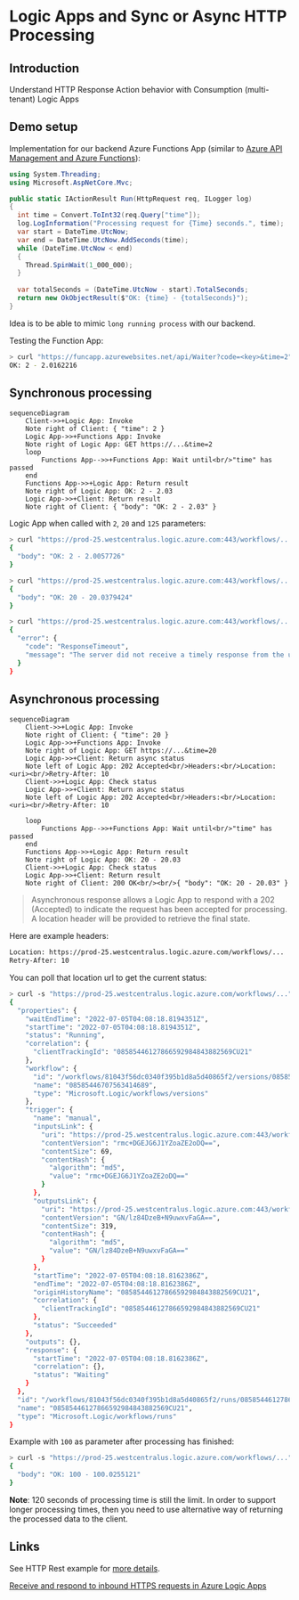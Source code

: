 # Logic Apps and Sync or Async HTTP Processing

## Introduction

Understand HTTP Response Action behavior with Consumption (multi-tenant) Logic Apps

## Demo setup

Implementation for our backend Azure Functions App
(similar to [Azure API Management and Azure Functions](apim_and_functions.md)):

```csharp
using System.Threading;
using Microsoft.AspNetCore.Mvc;

public static IActionResult Run(HttpRequest req, ILogger log)
{
  int time = Convert.ToInt32(req.Query["time"]);
  log.LogInformation("Processing request for {Time} seconds.", time);
  var start = DateTime.UtcNow;
  var end = DateTime.UtcNow.AddSeconds(time);
  while (DateTime.UtcNow < end)
  {
    Thread.SpinWait(1_000_000);
  }
  
  var totalSeconds = (DateTime.UtcNow - start).TotalSeconds;
  return new OkObjectResult($"OK: {time} - {totalSeconds}");
}
```

Idea is to be able to mimic `long running process` with our backend.

Testing the Function App:

```bash
> curl "https://funcapp.azurewebsites.net/api/Waiter?code=<key>&time=2"
OK: 2 - 2.0162216
```

## Synchronous processing

```mermaid
sequenceDiagram
    Client->>+Logic App: Invoke
    Note right of Client: { "time": 2 }
    Logic App->>+Functions App: Invoke
    Note right of Logic App: GET https://...&time=2
    loop
        Functions App-->>+Functions App: Wait until<br/>"time" has passed
    end
    Functions App->>+Logic App: Return result
    Note right of Logic App: OK: 2 - 2.03
    Logic App->>+Client: Return result
    Note right of Client: { "body": "OK: 2 - 2.03" }
```

Logic App when called with `2`, `20` and `125` parameters:

```bash
> curl "https://prod-25.westcentralus.logic.azure.com:443/workflows/..." --data "{ 'time': 2 }" -H "Content-Type: application/json" | jq
{
  "body": "OK: 2 - 2.0057726"
}

> curl "https://prod-25.westcentralus.logic.azure.com:443/workflows/..." --data "{ 'time': 20 }" -H "Content-Type: application/json" | jq
{
  "body": "OK: 20 - 20.0379424"
}

> curl "https://prod-25.westcentralus.logic.azure.com:443/workflows/..." --data "{ 'time': 125 }" -H "Content-Type: application/json" | jq
{
  "error": {
    "code": "ResponseTimeout",
    "message": "The server did not receive a timely response from the upstream server. Request tracking id '0858544674707'."
  }
}
```

## Asynchronous processing

```mermaid
sequenceDiagram
    Client->>+Logic App: Invoke
    Note right of Client: { "time": 20 }
    Logic App->>+Functions App: Invoke
    Note right of Logic App: GET https://...&time=20
    Logic App->>+Client: Return async status
    Note left of Logic App: 202 Accepted<br/>Headers:<br/>Location: <uri><br/>Retry-After: 10
    Client->>+Logic App: Check status
    Logic App->>+Client: Return async status
    Note left of Logic App: 202 Accepted<br/>Headers:<br/>Location: <uri><br/>Retry-After: 10

    loop
        Functions App-->>+Functions App: Wait until<br/>"time" has passed
    end
    Functions App->>+Logic App: Return result
    Note right of Logic App: OK: 20 - 20.03
    Client->>+Logic App: Check status
    Logic App->>+Client: Return result
    Note right of Client: 200 OK<br/><br/>{ "body": "OK: 20 - 20.03" }
```

> Asynchronous response allows a Logic App to respond with a 202 (Accepted) to indicate the request
> has been accepted for processing. A location header will be provided to retrieve the final state. 

Here are example headers:

```bash
Location: https://prod-25.westcentralus.logic.azure.com/workflows/...
Retry-After: 10
```

You can poll that location url to get the current status:

```bash
> curl -s "https://prod-25.westcentralus.logic.azure.com/workflows/..." | jq
{
  "properties": {
    "waitEndTime": "2022-07-05T04:08:18.8194351Z",
    "startTime": "2022-07-05T04:08:18.8194351Z",
    "status": "Running",
    "correlation": {
      "clientTrackingId": "08585446127866592984843882569CU21"
    },
    "workflow": {
      "id": "/workflows/81043f56dc0340f395b1d8a5d40865f2/versions/08585446707563414689",
      "name": "08585446707563414689",
      "type": "Microsoft.Logic/workflows/versions"
    },
    "trigger": {
      "name": "manual",
      "inputsLink": {
        "uri": "https://prod-25.westcentralus.logic.azure.com:443/workflows/...",
        "contentVersion": "rmc+DGEJG6J1YZoaZE2oDQ==",
        "contentSize": 69,
        "contentHash": {
          "algorithm": "md5",
          "value": "rmc+DGEJG6J1YZoaZE2oDQ=="
        }
      },
      "outputsLink": {
        "uri": "https://prod-25.westcentralus.logic.azure.com:443/workflows/...",
        "contentVersion": "GN/lz84DzeB+N9uwxvFaGA==",
        "contentSize": 319,
        "contentHash": {
          "algorithm": "md5",
          "value": "GN/lz84DzeB+N9uwxvFaGA=="
        }
      },
      "startTime": "2022-07-05T04:08:18.8162386Z",
      "endTime": "2022-07-05T04:08:18.8162386Z",
      "originHistoryName": "08585446127866592984843882569CU21",
      "correlation": {
        "clientTrackingId": "08585446127866592984843882569CU21"
      },
      "status": "Succeeded"
    },
    "outputs": {},
    "response": {
      "startTime": "2022-07-05T04:08:18.8162386Z",
      "correlation": {},
      "status": "Waiting"
    }
  },
  "id": "/workflows/81043f56dc0340f395b1d8a5d40865f2/runs/08585446127866592984843882569CU21",
  "name": "08585446127866592984843882569CU21",
  "type": "Microsoft.Logic/workflows/runs"
}
```

Example with `100` as parameter after processing has finished:

```bash
> curl -s "https://prod-25.westcentralus.logic.azure.com/workflows/..." | jq
{
  "body": "OK: 100 - 100.0255121"
}
```

**Note**: 120 seconds of processing time is still the limit. 
In order to support longer processing times,
then you need to use alternative way of returning the processed data to the client.

## Links

See HTTP Rest example for [more details](la_sync_or_async_http_processing.http).

[Receive and respond to inbound HTTPS requests in Azure Logic Apps](https://docs.microsoft.com/en-us/azure/connectors/connectors-native-reqres)
